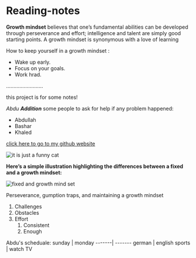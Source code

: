 
# Reading-notes

**Growth mindset** believes that one’s fundamental abilities can be developed through perseverance and effort; intelligence and talent are simply good starting points. A growth mindset is synonymous with a love of learning


 How to keep yourself in a growth mindset :
 * Wake up early. 
 * Focus on your goals.
 * Work hrad.


.........................

this project is for some notes!

_Abdu **Addition**_
some people to ask for help if any problem happened: 
* Abdullah 
* Bashar
* Khaled


[click here to go to my github website ](https://github.com/abdalmajeed-zeyad/Reading-notes)


![it is just a funny cat ](https://3kllhk1ibq34qk6sp3bhtox1-wpengine.netdna-ssl.com/wp-content/uploads/2015/11/growth-mindset.png)



**Here’s a simple illustration highlighting the differences between a fixed and a growth mindset:**

![fixed and growth mind set](https://3kllhk1ibq34qk6sp3bhtox1-wpengine.netdna-ssl.com/wp-content/uploads/NewGrowthMindset2.png)

Perseverance, gumption traps, and maintaining a growth mindset

1. Challenges 
1. Obstacles 
1. Effort 
   1. Consistent 
   1. Enough 


Abdu's scheduale:
sunday | monday
-------| -------
german | english
sports | watch TV


